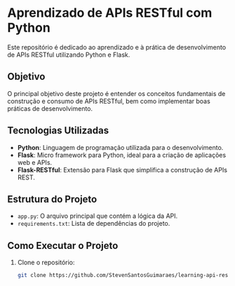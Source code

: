 # Aprendizado de APIs RESTful com Python

Este repositório é dedicado ao aprendizado e à prática de desenvolvimento de APIs RESTful utilizando Python e Flask. 

## Objetivo

O principal objetivo deste projeto é entender os conceitos fundamentais de construção e consumo de APIs RESTful, bem como implementar boas práticas de desenvolvimento.

## Tecnologias Utilizadas

- **Python**: Linguagem de programação utilizada para o desenvolvimento.
- **Flask**: Micro framework para Python, ideal para a criação de aplicações web e APIs.
- **Flask-RESTful**: Extensão para Flask que simplifica a construção de APIs REST.

## Estrutura do Projeto

- `app.py`: O arquivo principal que contém a lógica da API.
- `requirements.txt`: Lista de dependências do projeto.

## Como Executar o Projeto

1. Clone o repositório:
   ```bash
   git clone https://github.com/StevenSantosGuimaraes/learning-api-restfull.git

